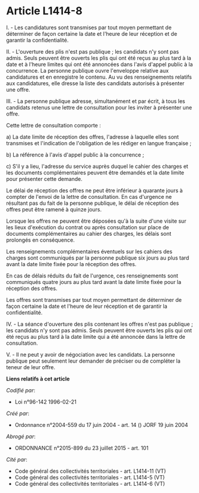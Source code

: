 # Article L1414-8

I. - Les candidatures sont transmises par tout moyen permettant de déterminer de façon certaine la date et l'heure de leur
réception et de garantir la confidentialité.

II. - L'ouverture des plis n'est pas publique ; les candidats n'y sont pas admis. Seuls peuvent être ouverts les plis qui ont
été reçus au plus tard à la date et à l'heure limites qui ont été annoncées dans l'avis d'appel public à la concurrence. La
personne publique ouvre l'enveloppe relative aux candidatures et en enregistre le contenu. Au vu des renseignements relatifs
aux candidatures, elle dresse la liste des candidats autorisés à présenter une offre.

III. - La personne publique adresse, simultanément et par écrit, à tous les candidats retenus une lettre de consultation pour
les inviter à présenter une offre.

Cette lettre de consultation comporte :

a) La date limite de réception des offres, l'adresse à laquelle elles sont transmises et l'indication de l'obligation de les
rédiger en langue française ;

b) La référence à l'avis d'appel public à la concurrence ;

c) S'il y a lieu, l'adresse du service auprès duquel le cahier des charges et les documents complémentaires peuvent être
demandés et la date limite pour présenter cette demande.

Le délai de réception des offres ne peut être inférieur à quarante jours à compter de l'envoi de la lettre de consultation.
En cas d'urgence ne résultant pas du fait de la personne publique, le délai de réception des offres peut être ramené à quinze
jours.

Lorsque les offres ne peuvent être déposées qu'à la suite d'une visite sur les lieux d'exécution du contrat ou après
consultation sur place de documents complémentaires au cahier des charges, les délais sont prolongés en conséquence.

Les renseignements complémentaires éventuels sur les cahiers des charges sont communiqués par la personne publique six jours
au plus tard avant la date limite fixée pour la réception des offres.

En cas de délais réduits du fait de l'urgence, ces renseignements sont communiqués quatre jours au plus tard avant la date
limite fixée pour la réception des offres.

Les offres sont transmises par tout moyen permettant de déterminer de façon certaine la date et l'heure de leur réception et
de garantir la confidentialité.

IV. - La séance d'ouverture des plis contenant les offres n'est pas publique ; les candidats n'y sont pas admis. Seuls
peuvent être ouverts les plis qui ont été reçus au plus tard à la date limite qui a été annoncée dans la lettre de
consultation.

V. - Il ne peut y avoir de négociation avec les candidats. La personne publique peut seulement leur demander de préciser ou
de compléter la teneur de leur offre.

**Liens relatifs à cet article**

_Codifié par_:

  - Loi n°96-142 1996-02-21

_Créé par_:

  - Ordonnance n°2004-559 du 17 juin 2004 - art. 14 () JORF 19 juin 2004

_Abrogé par_:

  - ORDONNANCE n°2015-899 du 23 juillet 2015 - art. 101

_Cité par_:

  - Code général des collectivités territoriales - art. L1414-11 (VT)
  - Code général des collectivités territoriales - art. L1414-5 (VT)
  - Code général des collectivités territoriales - art. L1414-6 (VT)

